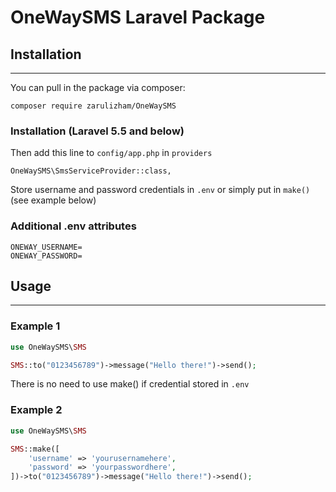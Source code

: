 # OneWaySMS Laravel Package


## Installation 
***
You can pull in the package via composer:
```
composer require zarulizham/OneWaySMS
```

### Installation (Laravel 5.5 and below)

Then add this line to `config/app.php` in `providers`
```
OneWaySMS\SmsServiceProvider::class,
```

Store username and password credentials in `.env` or simply put in `make()` (see example below)

### Additional .env attributes
```
ONEWAY_USERNAME=
ONEWAY_PASSWORD=
```

## Usage
***

### Example 1
```php
use OneWaySMS\SMS

SMS::to("0123456789")->message("Hello there!")->send();

```
There is no need to use make() if credential stored in `.env`

### Example 2
```php
use OneWaySMS\SMS

SMS::make([
    'username' => 'yourusernamehere',
    'password' => 'yourpasswordhere',
])->to("0123456789")->message("Hello there!")->send();

```
